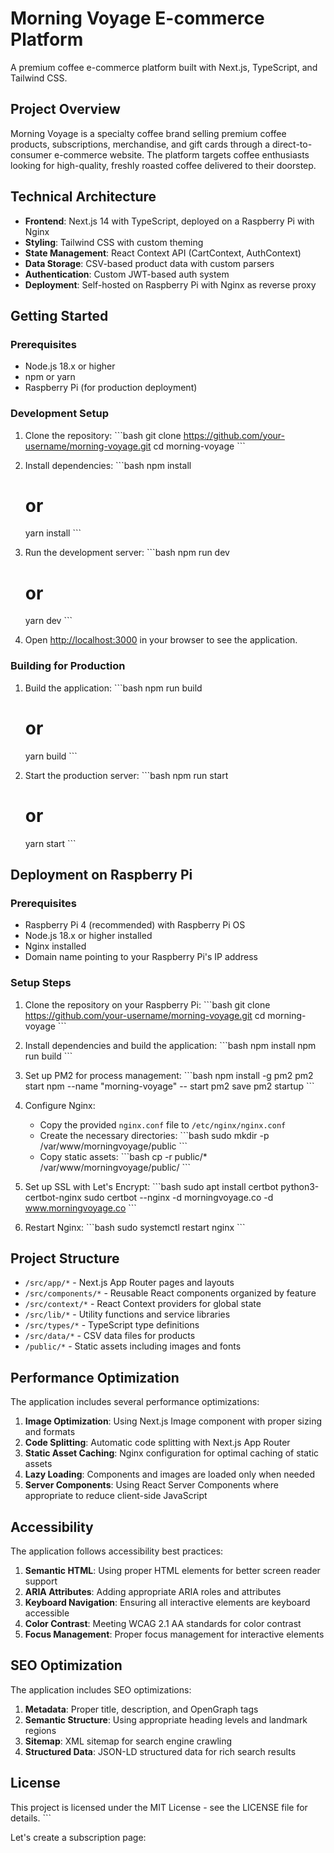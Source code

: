 # Morning Voyage E-commerce Platform

A premium coffee e-commerce platform built with Next.js, TypeScript, and Tailwind CSS.

## Project Overview

Morning Voyage is a specialty coffee brand selling premium coffee products, subscriptions, merchandise, and gift cards through a direct-to-consumer e-commerce website. The platform targets coffee enthusiasts looking for high-quality, freshly roasted coffee delivered to their doorstep.

## Technical Architecture

- **Frontend**: Next.js 14 with TypeScript, deployed on a Raspberry Pi with Nginx
- **Styling**: Tailwind CSS with custom theming
- **State Management**: React Context API (CartContext, AuthContext)
- **Data Storage**: CSV-based product data with custom parsers
- **Authentication**: Custom JWT-based auth system
- **Deployment**: Self-hosted on Raspberry Pi with Nginx as reverse proxy

## Getting Started

### Prerequisites

- Node.js 18.x or higher
- npm or yarn
- Raspberry Pi (for production deployment)

### Development Setup

1. Clone the repository:
   \`\`\`bash
   git clone https://github.com/your-username/morning-voyage.git
   cd morning-voyage
   \`\`\`

2. Install dependencies:
   \`\`\`bash
   npm install
   # or
   yarn install
   \`\`\`

3. Run the development server:
   \`\`\`bash
   npm run dev
   # or
   yarn dev
   \`\`\`

4. Open [http://localhost:3000](http://localhost:3000) in your browser to see the application.

### Building for Production

1. Build the application:
   \`\`\`bash
   npm run build
   # or
   yarn build
   \`\`\`

2. Start the production server:
   \`\`\`bash
   npm run start
   # or
   yarn start
   \`\`\`

## Deployment on Raspberry Pi

### Prerequisites

- Raspberry Pi 4 (recommended) with Raspberry Pi OS
- Node.js 18.x or higher installed
- Nginx installed
- Domain name pointing to your Raspberry Pi's IP address

### Setup Steps

1. Clone the repository on your Raspberry Pi:
   \`\`\`bash
   git clone https://github.com/your-username/morning-voyage.git
   cd morning-voyage
   \`\`\`

2. Install dependencies and build the application:
   \`\`\`bash
   npm install
   npm run build
   \`\`\`

3. Set up PM2 for process management:
   \`\`\`bash
   npm install -g pm2
   pm2 start npm --name "morning-voyage" -- start
   pm2 save
   pm2 startup
   \`\`\`

4. Configure Nginx:
   - Copy the provided `nginx.conf` file to `/etc/nginx/nginx.conf`
   - Create the necessary directories:
     \`\`\`bash
     sudo mkdir -p /var/www/morningvoyage/public
     \`\`\`
   - Copy static assets:
     \`\`\`bash
     cp -r public/* /var/www/morningvoyage/public/
     \`\`\`

5. Set up SSL with Let's Encrypt:
   \`\`\`bash
   sudo apt install certbot python3-certbot-nginx
   sudo certbot --nginx -d morningvoyage.co -d www.morningvoyage.co
   \`\`\`

6. Restart Nginx:
   \`\`\`bash
   sudo systemctl restart nginx
   \`\`\`

## Project Structure

- `/src/app/*` - Next.js App Router pages and layouts
- `/src/components/*` - Reusable React components organized by feature
- `/src/context/*` - React Context providers for global state
- `/src/lib/*` - Utility functions and service libraries
- `/src/types/*` - TypeScript type definitions
- `/src/data/*` - CSV data files for products
- `/public/*` - Static assets including images and fonts

## Performance Optimization

The application includes several performance optimizations:

1. **Image Optimization**: Using Next.js Image component with proper sizing and formats
2. **Code Splitting**: Automatic code splitting with Next.js App Router
3. **Static Asset Caching**: Nginx configuration for optimal caching of static assets
4. **Lazy Loading**: Components and images are loaded only when needed
5. **Server Components**: Using React Server Components where appropriate to reduce client-side JavaScript

## Accessibility

The application follows accessibility best practices:

1. **Semantic HTML**: Using proper HTML elements for better screen reader support
2. **ARIA Attributes**: Adding appropriate ARIA roles and attributes
3. **Keyboard Navigation**: Ensuring all interactive elements are keyboard accessible
4. **Color Contrast**: Meeting WCAG 2.1 AA standards for color contrast
5. **Focus Management**: Proper focus management for interactive elements

## SEO Optimization

The application includes SEO optimizations:

1. **Metadata**: Proper title, description, and OpenGraph tags
2. **Semantic Structure**: Using appropriate heading levels and landmark regions
3. **Sitemap**: XML sitemap for search engine crawling
4. **Structured Data**: JSON-LD structured data for rich search results

## License

This project is licensed under the MIT License - see the LICENSE file for details.
\`\`\`

Let's create a subscription page:
